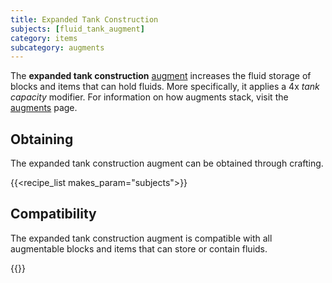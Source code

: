 ```yaml
---
title: Expanded Tank Construction
subjects: [fluid_tank_augment]
category: items
subcategory: augments
---
```


The **expanded tank construction** [augment](../../augments) increases the fluid storage of blocks and items that can hold fluids. More specifically, it applies a 4x *tank capacity* modifier. For information on how augments stack, visit the [augments](../../augments) page.

Obtaining
---------

The expanded tank construction augment can be obtained through crafting.

{{<recipe_list makes_param="subjects">}}


Compatibility
-----
The expanded tank construction augment is compatible with all augmentable blocks and items that can store or contain fluids.

{{<augments augments_param="subjects">}}
